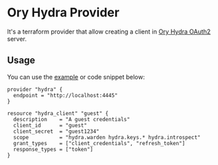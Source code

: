 # Ory Hydra Provider

It's a terraform provider that allow creating a client in [Ory Hydra OAuth2](https://www.ory.sh) server.

## Usage

You can use the [example](./example.tf) or code snippet below:

```
provider "hydra" {
  endpoint = "http://localhost:4445"
}

resource "hydra_client" "guest" {
  description    = "A guest credentials"
  client_id      = "guest"
  client_secret  = "guest1234"
  scope          = "hydra.warden hydra.keys.* hydra.introspect"
  grant_types    = ["client_credentials", "refresh_token"]
  response_types = ["token"]
}
```
